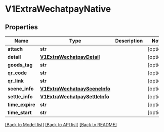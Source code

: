 # V1ExtraWechatpayNative

## Properties
Name | Type | Description | Notes
------------ | ------------- | ------------- | -------------
**attach** | **str** |  | [optional] 
**detail** | [**V1ExtraWechatpayDetail**](V1ExtraWechatpayDetail.md) |  | [optional] 
**goods_tag** | **str** |  | [optional] 
**qr_code** | **str** |  | [optional] 
**qr_link** | **str** |  | [optional] 
**scene_info** | [**V1ExtraWechatpaySceneInfo**](V1ExtraWechatpaySceneInfo.md) |  | [optional] 
**settle_info** | [**V1ExtraWechatpaySettleInfo**](V1ExtraWechatpaySettleInfo.md) |  | [optional] 
**time_expire** | **str** |  | [optional] 
**time_start** | **str** |  | [optional] 

[[Back to Model list]](../README.md#documentation-for-models) [[Back to API list]](../README.md#documentation-for-api-endpoints) [[Back to README]](../README.md)


